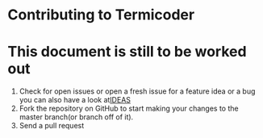 # Contributing to Termicoder

# This document is still to be worked out

1. Check for open issues or open a fresh issue for a feature idea or
a bug you can also have a look at[IDEAS](ideas.md)
2. Fork the repository on GitHub to start making your changes to the
    master branch(or branch off of it).
3. Send a pull request
